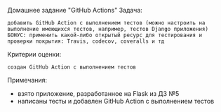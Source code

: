 Домашнее задание "GitHub Actions"
Задача:

    добавить GitHub Action с выполнением тестов (можно настроить на выполнение имеющихся тестов, например, тестов Django приложения)
    БОНУС: применить какой-либо открытый ресурс для тестирования и проверки покрытия: Travis, codecov, coveralls и тд

Критерии оценки:

    создан GitHub Action с выполнением тестов


Примечания: 
- взято приложение, разработанное на Flask из ДЗ №5
- написаны тесты и добавлен GitHub Action с выполнением тестов
